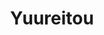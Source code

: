 --- 
title: "Yuureitou"
publishdate: "2019-6-9T16:48:46+02:00"
src: "https://365manga.net/manga/yuureitou"
image: "https://data.365manga.net/images/thumbnails/16124-yuureitou.jpg"
description: "From MangaHelpers: In the 1950s, an old woman was brutally murdered on the face of a clock tower by her adopted daughter. Two years later, the clock tower is known as the 'ghost tower' and it is supposedly haunted. Through an unusual series of events, a young NEET man named Amano Taichi is attacked by someone or something in the same clock tower, and finds himself bound to the clock…"
---